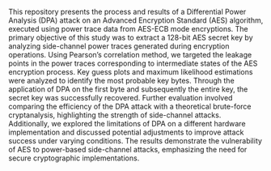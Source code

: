 This repository presents the process and results of a Differential Power Analysis (DPA) attack on an Advanced Encryption Standard (AES) algorithm, executed using power trace data from AES-ECB mode encryptions. The primary objective of this study was to extract a 128-bit AES secret key by analyzing side-channel power traces generated during encryption operations. Using Pearson’s correlation method, we targeted the leakage points in the power traces corresponding to intermediate states of the AES encryption process. Key guess plots and maximum likelihood estimations were analyzed to identify the most probable key bytes. Through the application of DPA on the first byte and subsequently the entire key, the secret key was successfully recovered. Further evaluation involved comparing the efficiency of the DPA attack with a theoretical brute-force cryptanalysis, highlighting the strength of side-channel attacks. Additionally, we explored the limitations of DPA on a different hardware implementation and discussed potential adjustments to improve attack success under varying conditions. The results demonstrate the vulnerability of AES to power-based side-channel attacks, emphasizing the need for secure cryptographic implementations.
